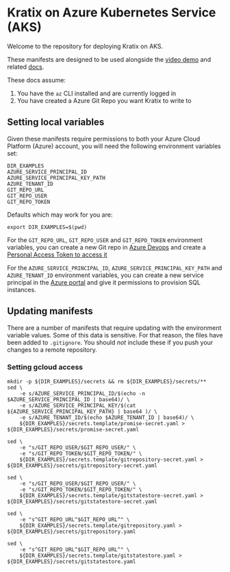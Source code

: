 # Kratix on Azure Kubernetes Service (AKS)

Welcome to the repository for deploying Kratix on AKS.

These manifests are designed to be used alongside the [video demo](tbd)
and related [docs](https://docs.kratix.io/main/guides/installing-kratix-AKS).

These docs assume:
1. You have the `az` CLI installed and are currently logged in
1. You have created a Azure Git Repo you want Kratix to write to

## Setting local variables

Given these manifests require permissions to both your Azure Cloud Platform
(Azure) account, you will need the following environment variables set:

```
DIR_EXAMPLES
AZURE_SERVICE_PRINCIPAL_ID
AZURE_SERVICE_PRINCIPAL_KEY_PATH
AZURE_TENANT_ID
GIT_REPO_URL
GIT_REPO_USER
GIT_REPO_TOKEN
```

Defaults which may work for you are:

```
export DIR_EXAMPLES=$(pwd)
```

For the `GIT_REPO_URL`, `GIT_REPO_USER` and `GIT_REPO_TOKEN` environment variables, you can create a new Git repo in [Azure
Devops](https://azure.microsoft.com/en-gb/products/devops/?nav=min) and create
a [Personal Access Token to access it](https://docs.microsoft.com/en-us/azure/devops/organizations/accounts/use-personal-access-tokens-to-authenticate?view=azure-devops)

For the `AZURE_SERVICE_PRINCIPAL_ID`, `AZURE_SERVICE_PRINCIPAL_KEY_PATH` and
`AZURE_TENANT_ID` environment variables, you can create a new service principal
in the [Azure
portal](https://learn.microsoft.com/en-us/cli/azure/azure-cli-sp-tutorial-1?tabs=bash)
and give it permissions to provision SQL instances.

## Updating manifests

There are a number of manifests that require updating with the environment variable values.
Some of this data is sensitive. For that reason, the files have been added to
`.gitignore`. You should _not_ include these if you push your changes to a remote repository.


### Setting gcloud access

```
mkdir -p ${DIR_EXAMPLES}/secrets && rm ${DIR_EXAMPLES}/secrets/**
sed \
    -e s/AZURE_SERVICE_PRINCIPAL_ID/$(echo -n $AZURE_SERVICE_PRINCIPAL_ID | base64)/ \
    -e s/AZURE_SERVICE_PRINCIPAL_KEY/$(cat ${AZURE_SERVICE_PRINCIPAL_KEY_PATH} | base64 )/ \
    -e s/AZURE_TENANT_ID/$(echo $AZURE_TENANT_ID | base64)/ \
    ${DIR_EXAMPLES}/secrets.template/promise-secret.yaml > ${DIR_EXAMPLES}/secrets/promise-secret.yaml

sed \
    -e "s/GIT_REPO_USER/$GIT_REPO_USER/" \
    -e "s/GIT_REPO_TOKEN/$GIT_REPO_TOKEN/" \
    ${DIR_EXAMPLES}/secrets.template/gitrepository-secret.yaml > ${DIR_EXAMPLES}/secrets/gitrepository-secret.yaml

sed \
    -e "s/GIT_REPO_USER/$GIT_REPO_USER/" \
    -e "s/GIT_REPO_TOKEN/$GIT_REPO_TOKEN/" \
    ${DIR_EXAMPLES}/secrets.template/gitstatestore-secret.yaml > ${DIR_EXAMPLES}/secrets/gitstatestore-secret.yaml

sed \
    -e "s^GIT_REPO_URL^$GIT_REPO_URL^" \
    ${DIR_EXAMPLES}/secrets.template/gitrepository.yaml > ${DIR_EXAMPLES}/secrets/gitrepository.yaml

sed \
    -e "s^GIT_REPO_URL^$GIT_REPO_URL^" \
    ${DIR_EXAMPLES}/secrets.template/gitstatestore.yaml > ${DIR_EXAMPLES}/secrets/gitstatestore.yaml
```

